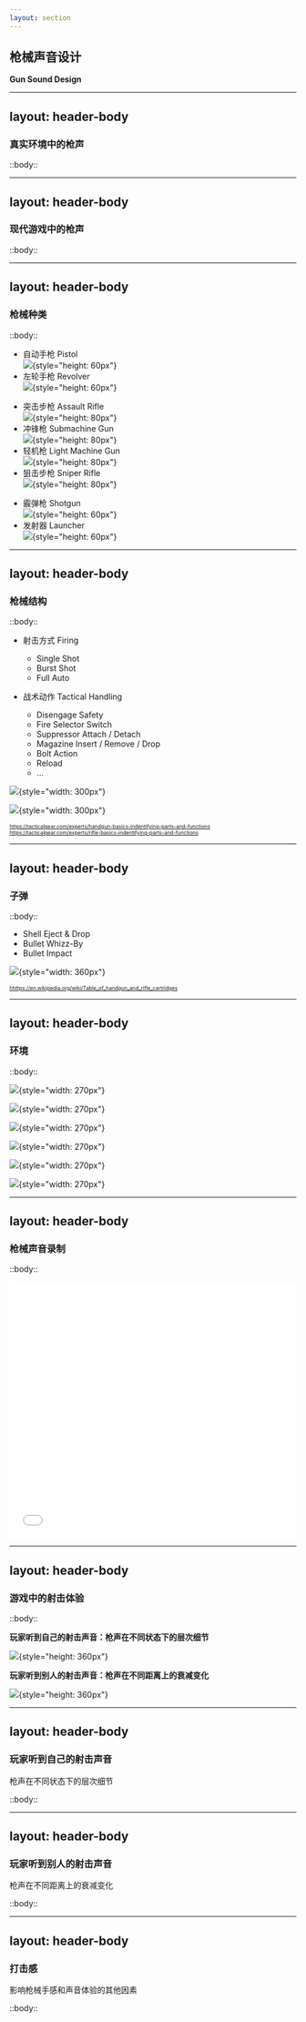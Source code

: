 ```yaml
---
layout: section
---
```


## 枪械声音设计
**Gun Sound Design**

---
layout: header-body
---

### 真实环境中的枪声

::body::


<!--  -->

---
layout: header-body
---

### 现代游戏中的枪声

::body::


<!--
- [Call Of Duty Modern Warfare II 2022 - All Weapons](https://www.youtube.com/watch?v=dYPUfaaq8kI)
-->

---
layout: header-body
---

### 枪械种类

::body::

<div class="grid grid-cols-3 gap-4">

<div>

- 自动手枪 Pistol  
![](/src/gun-sound-design/Gun-Pistol-DesertEagle.png){style="height: 60px"}
- 左轮手枪 Revolver  
![](/src/gun-sound-design/Gun-Revolver-ColtPython.png){style="height: 60px"}

</div>

<div>

- 突击步枪 Assault Rifle  
![](/src/gun-sound-design/Gun-AssaultRifle-AK47.png){style="height: 80px"}
- 冲锋枪 Submachine Gun  
![](/src/gun-sound-design/Gun-SubmachineGun-MP5.png){style="height: 80px"}
- 轻机枪 Light Machine Gun  
![](/src/gun-sound-design/Gun-LightMachineGun-M249.png){style="height: 80px"}
- 狙击步枪 Sniper Rifle  
![](/src/gun-sound-design/Gun-SniperRifle-BarrettM82.png){style="height: 80px"}

</div>

<div>

- 霰弹枪 Shotgun  
![](/src/gun-sound-design/Gun-Shotgun-SPAS12.png){style="height: 60px"}
- 发射器 Launcher  
![](/src/gun-sound-design/Gun-Launcher-RPG.png){style="height: 60px"}

</div>

</div>

<!--  -->

---
layout: header-body
---

### 枪械结构

::body::

<div class="grid grid-cols-2 gap-4">

<div>

<!-- ![](/src/gun-sound-design/the-parts-of-a-semiautoamtic-handgun-and-their-function.webp){style="height: 180px"}

![](/src/gun-sound-design/the-stationary-and-moving-parts-of-a-revolver.webp){style="height: 180px"}

<a href="https://tacticalgear.com/experts/handgun-basics-indentifying-parts-and-functions" target="_blank" style="font-size: 9px;">
  https://tacticalgear.com/experts/handgun-basics-indentifying-parts-and-functions
</a> -->

- 射击方式 Firing
  - Single Shot
  - Burst Shot
  - Full Auto

- 战术动作 Tactical Handling
  - Disengage Safety
  - Fire Selector Switch
  - Suppressor Attach / Detach
  - Magazine Insert / Remove / Drop
  - Bolt Action
  - Reload
  - ...

</div>

<div>

![](/src/gun-sound-design/the-parts-of-a-semiautoamtic-handgun-and-their-function.webp){style="width: 300px"}

![](/src/gun-sound-design/bolt-action-rifle-parts.webp){style="width: 300px"}

<a href="https://tacticalgear.com/experts/handgun-basics-indentifying-parts-and-functions" target="_blank" style="font-size: 9px;">
  https://tacticalgear.com/experts/handgun-basics-indentifying-parts-and-functions
</a>
<a href="https://tacticalgear.com/experts/rifle-basics-indentifying-parts-and-functions" target="_blank" style="font-size: 9px;">
  https://tacticalgear.com/experts/rifle-basics-indentifying-parts-and-functions
</a>

</div>

</div>

<!--
- https://tacticalgear.com/experts/handgun-basics-indentifying-parts-and-functions
- https://tacticalgear.com/experts/rifle-basics-indentifying-parts-and-functions
- https://tacticalgear.com/experts/shotgun-basics-identifying-parts-and-functions
-->

---
layout: header-body
---

### 子弹

::body::

<div class="grid grid-cols-2 gap-4">

<div>

- Shell Eject & Drop
- Bullet Whizz-By
- Bullet Impact

</div>

<div>

![](/src/gun-sound-design/Rifle_cartridge_comparison.jpg){style="width: 360px"}

<a href="https://en.wikipedia.org/wiki/Table_of_handgun_and_rifle_cartridges" target="_blank" style="font-size: 9px;">
  hhttps://en.wikipedia.org/wiki/Table_of_handgun_and_rifle_cartridges
</a>

</div>

</div>

<!--
- [Table of handgun and rifle cartridges](https://en.wikipedia.org/wiki/Table_of_handgun_and_rifle_cartridges)
-->

---
layout: header-body
---

### 环境

::body::

<div class="grid grid-cols-3 gap-4">

<div>

![](/src/gun-sound-design/SYNCED_GunRec_Location_Hill.jpg){style="width: 270px"}

![](/src/gun-sound-design/SYNCED_GunRec_Location_Bunker.jpg){style="width: 270px"}

</div>

<div>

![](/src/gun-sound-design/SYNCED_GunRec_Location_Plain.jpg){style="width: 270px"}

![](/src/gun-sound-design/SYNCED_GunRec_Location_Hall.jpg){style="width: 270px"}

</div>

<div>

![](/src/gun-sound-design/SYNCED_GunRec_Location_Valley.jpg){style="width: 270px"}

![](/src/gun-sound-design/SYNCED_GunRec_Location_Warehouse.jpg){style="width: 270px"}

</div>

</div>

<!--  -->

---
layout: header-body
---

### 枪械声音录制

::body::

<iframe src="//player.bilibili.com/player.html?isOutside=true&aid=93662654&bvid=BV1XE411s7QN&cid=159918305&p=1" scrolling="no" border="0" frameborder="no" framespacing="0" allowfullscreen="true" style="width: 100%; height: 450px;"></iframe>

<!--  -->

---
layout: header-body
---

### 游戏中的射击体验

::body::

<div class="grid grid-cols-2 gap-4">

<div>

**玩家听到自己的射击声音：枪声在不同状态下的层次细节**

![](/gun-sound-1p.png){style="height: 360px"}

</div>

<div>

**玩家听到别人的射击声音：枪声在不同距离上的衰减变化**

![](/gun-sound-3p.png){style="height: 360px"}

</div>

</div>

<!--  -->

---
layout: header-body
---

### 玩家听到自己的射击声音
枪声在不同状态下的层次细节

::body::


<!--  -->

---
layout: header-body
---

### 玩家听到别人的射击声音
枪声在不同距离上的衰减变化

::body::


<!--
- 这里会有关于 blender container 的运用，需要在之前的课程中先安排使用案例
-->

---
layout: header-body
---

### 打击感
影响枪械手感和声音体验的其他因素

::body::


<!--
- [Why The Weapons In Modern Warfare Sound So Incredible](https://www.youtube.com/watch?v=OmMlaasm8wk)
-->